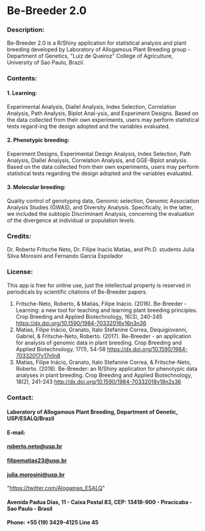 ﻿# Be-Breeder 2.0 

### Description: 

Be-Breeder 2.0 is a R/Shiny application for statistical analysis and plant breeding developed by Laboratory of Allogamous Plant Breeding group - Department of Genetics, "Luiz de Queiroz" College of Agriculture, University of Sao Paulo, Brazil.

### Contents: 

#### 1.	Learning:  
Experimental Analysis, Diallel Analysis, Index Selection, Correlation Analysis, Path Analysis, Biplot Anal-ysis, and Experiment Designs. Based on the data collected from their own experiments, users may perform statistical tests regard-ing the design adopted and the variables evaluated.
#### 2.	Phenotypic breeding: 
Experiment Designs, Experimental Design Analysis, Index Selection, Path Analysis, Diallel Analysis, Correlation Analysis, and GGE-Biplot analysis. Based on the data collected from their own experiments, users may perform statistical tests regarding the design adopted and the variables evaluated.
#### 3.	Molecular breeding: 
Quality control of genotyping data, Genomic selection, Genomic Association Analysis Studies (GWAS), and Diversity Analysis. Specifically, in the latter, we included the subtopic Discriminant Analysis, concerning the evaluation of the divergence at individual or population levels.

### Credits: 

Dr. Roberto Fritsche Neto, Dr. Filipe Inacio Matias, and Ph.D. students  Julia Silva Morosini and Fernando Garcia Espolador 

### License: 

This app is free for online use, just the intellectual property is reserved in periodicals by scientific citations of Be-Breeder papers.

1. Fritsche-Neto, Roberto, & Matias, Filipe Inácio. (2016). Be-Breeder - Learning: a new tool for teaching and learning plant breeding principles. Crop Breeding and Applied Biotechnology, 16(3), 240-245 https://dx.doi.org/10.1590/1984-70332016v16n3n36
2. Matias, Filipe Inácio, Granato, Italo Stefanine Correa, Dequigiovanni, Gabriel, & Fritsche-Neto, Roberto. (2017). Be-Breeder - an application for analysis of genomic data in plant breeding. Crop Breeding and Applied Biotechnology, 17(1), 54-58 https://dx.doi.org/10.1590/1984-70332017v17n1n8
3. Matias, Filipe Inácio, Granato, Italo Stefanine Correa, & Fritsche-Neto, Roberto. (2018).  Be-Breeder: an R/Shiny application for phenotypic data analyses in plant breeding. Crop Breeding and Applied Biotechnology, 18(2), 241-243 http://dx.doi.org/10.1590/1984-70332018v18n2s36

### Contact:

#### Laboratory of Allogamous Plant Breeding, Department of Genetic, USP/ESALQ/Brazil 

#### E-mail: 
#### roberto.neto@usp.br
#### filipematias23@usp.br
#### julia.morosini@usp.br
        
"https://twitter.com/Alogamas_ESALQ"

#### Avenida Padua Dias, 11 - Caixa Postal 83, CEP: 13418-900 - Piracicaba - Sao Paulo - Brasil

#### Phone: +55 (19) 3429-4125 Line 45




